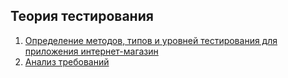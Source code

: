 ## Теория тестирования
1) [Определение методов, типов и уровней тестирования для приложения интернет-магазин](https://docs.google.com/spreadsheets/d/19ZbznYS1qdzRgKuw7baX46DQZWAvsmrnnnCdQ0zgB6M/edit?usp=sharing)
2) [Анализ требований](https://docs.google.com/spreadsheets/d/1cB3p9uBOJlTUSr4SkRVcEWyb-GTLgQjx56i6H1kHWRg/edit?usp=sharing)
